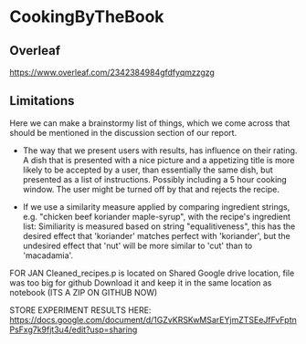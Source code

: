 # CookingByTheBook
## Overleaf
https://www.overleaf.com/2342384984gfdfyqmzzgzg


## Limitations 
Here we can make a brainstormy list of things, which we come across that should be mentioned in the discussion section of our report. 

 - The way that we present users with results, has influence on their rating. A dish that is presented with a nice picture and a appetizing title is more likely to be accepted by a user, than essentially the same dish, but presented as a list of instructions. Possibly including a 5 hour cooking window. The user might be turned off by that and rejects the recipe. 
 
 - If we use a similarity measure applied by comparing ingredient strings, e.g. "chicken beef koriander maple-syrup", with the recipe's ingredient list: Similiarity is measured based on string "equalitiveness", this has the desired effect that 'koriander' matches perfect with 'koriander', but the undesired effect that 'nut' will be more similar to 'cut' than to 'macadamia'. 


FOR JAN
Cleaned_recipes.p is located on Shared Google drive location, file was too big for github
Download it and keep it in the same location as notebook (ITS A ZIP ON GITHUB NOW)

STORE EXPERIMENT RESULTS HERE:
https://docs.google.com/document/d/1GZvKRSKwMSarEYjmZTSEeJfFvFptnPsFxg7k9fjt3u4/edit?usp=sharing
